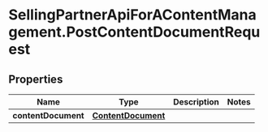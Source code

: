 # SellingPartnerApiForAContentManagement.PostContentDocumentRequest

## Properties

Name | Type | Description | Notes
------------ | ------------- | ------------- | -------------
**contentDocument** | [**ContentDocument**](ContentDocument.md) |  | 


